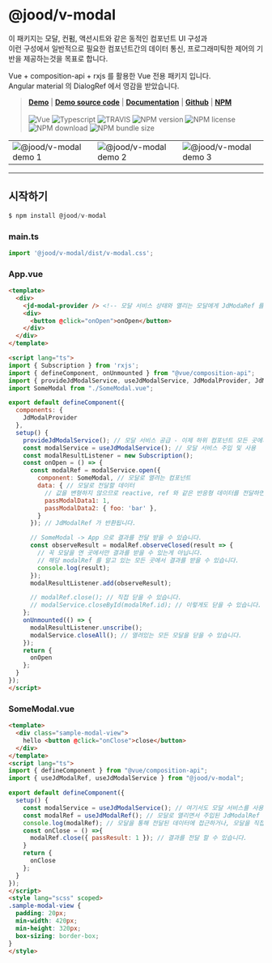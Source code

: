 # @jood/v-modal

이 패키지는 모달, 컨펌, 액션시트와 같은 동적인 컴포넌트 UI 구성과 \
이런 구성에서 일반적으로 필요한 컴포넌트간의 데이터 통신, 프로그래미틱한 제어의 기반을 제공하는것을 목표로 합니다.

Vue + composition-api + rxjs 를 활용한 Vue 전용 패키지 입니다. \
Angular material 의 DialogRef 에서 영감을 받았습니다.

> __[Demo](https://molgga.github.io/jood-v-modal)__
| __[Demo source code](https://github.com/molgga/jood-v-modal/tree/master/packages/dev/src/components/example)__
| __[Documentation](https://molgga.github.io/jood-v-modal/documents)__
| __[Github](https://github.com/molgga/jood-v-modal)__
| __[NPM](https://www.npmjs.com/package/@jood/v-modal)__
\
\
![Vue](https://img.shields.io/static/v1.svg?label=&style=flat-square&logoColor=white&color=4fc08d&logo=vue.js&message=Vue)
![Typescript](https://img.shields.io/static/v1.svg?label=&style=flat-square&logoColor=white&color=3178c6&logo=typescript&message=Typescript)
![TRAVIS](https://travis-ci.org/molgga/jood-v-modal.svg?branch=master)
![NPM version](https://img.shields.io/npm/v/@jood/v-modal.svg)
![NPM license](https://img.shields.io/npm/l/@jood/v-modal)
![NPM download](https://img.shields.io/npm/dt/@jood/v-modal)
![NPM bundle size](https://img.shields.io/bundlephobia/min/@jood/v-modal)

<table style="table-layout: fixed; overflow-wrap: break-word;">
  <tbody>
    <tr>
      <td>
        <img src="https://user-images.githubusercontent.com/2731262/90951042-02b50f80-e492-11ea-9290-d0b3ac1ce10e.gif" alt="@jood/v-modal demo 1" style="max-width: 100%;" />
      </td>
      <td>
        <img src="https://user-images.githubusercontent.com/2731262/90951211-bec30a00-e493-11ea-88c2-31f3222abad0.gif" alt="@jood/v-modal demo 2" style="max-width: 100%;" />
      </td>
      <td>
        <img src="https://user-images.githubusercontent.com/2731262/90951214-c2569100-e493-11ea-8503-ea700f5c48fb.gif" alt="@jood/v-modal demo 3" style="max-width: 100%;" />
      </td>
    </tr>
  </tbody>
</table>

***

## 시작하기

```javascript
$ npm install @jood/v-modal
```

### main.ts

```javascript
import '@jood/v-modal/dist/v-modal.css';
```

### App.vue

```html
<template>
  <div>
    <jd-modal-provider /> <!-- 모달 서비스 상태와 열리는 모달에게 JdModaRef 를 주입해 주는 등의 관리를 합니다. -->
    <div>
      <button @click="onOpen">onOpen</button>
    </div>
  </div>
</template>

<script lang="ts">
import { Subscription } from 'rxjs';
import { defineComponent, onUnmounted } from "@vue/composition-api";
import { provideJdModalService, useJdModalService, JdModalProvider, JdModalRef } from "@jood/v-modal";
import SomeModal from "./SomeModal.vue";

export default defineComponent({
  components: {
    JdModalProvider
  },
  setup() {
    provideJdModalService(); // 모달 서비스 공급 - 이제 하위 컴포넌트 모든 곳에서 서비스에 접근이 가능합니다.
    const modalService = useJdModalService(); // 모달 서비스 주입 및 사용
    const modalResultListener = new Subscription();
    const onOpen = () => {
      const modalRef = modalService.open({
        component: SomeModal, // 모달로 열려는 컴포넌트
        data: { // 모달로 전달할 데이터
          // 값을 변형하지 않으므로 reactive, ref 와 같은 반응형 데이터를 전달하면 반응성은 그대로 유지 됩니다.
          passModalData1: 1,
          passModalData2: { foo: 'bar' },
        }
      }); // JdModalRef 가 반환됩니다.

      // SomeModal -> App 으로 결과를 전달 받을 수 있습니다.
      const observeResult = modalRef.observeClosed(result => {
        // 꼭 모달을 연 곳에서만 결과를 받을 수 있는게 아닙니다. 
        // 해당 modalRef 를 알고 있는 모든 곳에서 결과를 받을 수 있습니다.
        console.log(result);
      });
      modalResultListener.add(observeResult);

      // modalRef.close(); // 직접 닫을 수 있습니다.
      // modalService.closeById(modalRef.id); // 이렇게도 닫을 수 있습니다.
    };
    onUnmounted(() => {
      modalResultListener.unscribe();
      modalService.closeAll(); // 열려있는 모든 모달을 닫을 수 있습니다.
    });
    return {
      onOpen
    };
  }
});
</script>
```

### SomeModal.vue
```html
<template>
  <div class="sample-modal-view">
    hello <button @click="onClose">close</button>
  </div>
</template>
<script lang="ts">
import { defineComponent } from "@vue/composition-api";
import { useJdModalRef, useJdModalService } from "@jood/v-modal";

export default defineComponent({
  setup() {
    const modalService = useJdModalService(); // 여기서도 모달 서비스를 사용할 수 있습니다.
    const modalRef = useJdModalRef(); // 모달로 열리면서 주입된 JdModalRef 입니다. 하위 컴포넌트 모든곳에서 주입 받을 수 있습니다.
    console.log(modalRef); // 모달을 통해 전달된 데이터에 접근하거나, 모달을 직접 닫거나 결과를 전달 할 수 있습니다.
    const onClose = () =>{
      modalRef.close({ passResult: 1 }); // 결과를 전달 할 수 있습니다.
    }
    return { 
      onClose 
    };
  }
});
</script>
<style lang="scss" scoped>
.sample-modal-view {
  padding: 20px;
  min-width: 420px;
  min-height: 320px;
  box-sizing: border-box;
}
</style>
```
